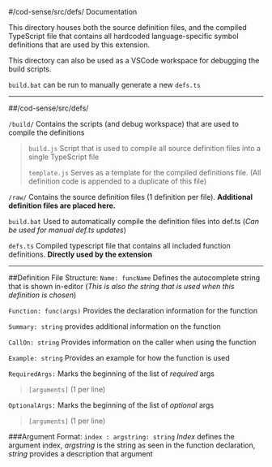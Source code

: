 #/cod-sense/src/defs/ Documentation

This directory houses both the source definition files, and the compiled TypeScript file that contains all hardcoded language-specific symbol definitions that are used by this extension.

This directory can also be used as a VSCode workspace for debugging the build scripts.

`build.bat` can be run to manually generate a new `defs.ts`

----------------------
##/cod-sense/src/defs/

`/build/`
    Contains the scripts (and debug workspace) that are used to compile the definitions
>`build.js`
>	Script that is used to compile all source definition files into a single TypeScript file
>
>`template.js`
>	Serves as a template for the compiled definitions file. (All definition code is appended to a duplicate of this file)

`/raw/`
	Contains the source definition files (1 definition per file).
	**Additional definition files are placed here.**
	
`build.bat`
	Used to automatically compile the definition files into def.ts (*Can be used for manual def.ts updates*)
	
`defs.ts`
	Compiled typescript file that contains all included function definitions. **Directly used by the extension**
	
----------------------

##Definition File Structure:
`Name: funcName`
	Defines the autocomplete string that is shown in-editor
	(*This is also the string that is used when this definition is chosen*)
							
`Function: func(args)`
	Provides the declaration information for the function

`Summary: string`
	provides additional information on the function

`CallOn: string`
	Provides information on the caller when using the function

`Example: string`
	Provides an example for how the function is used

`RequiredArgs:`
	Marks the beginning of the list of *required* args
>`[arguments]` (1 per line)
	
`OptionalArgs:`
	Marks the beginning of the list of *optional* args
>`[arguments]` (1 per line)

###Argument Format:
`index : argstring: string`	*Index* defines the argument index, *argstring* is the string as seen in the function declaration, *string* provides a description that argument
